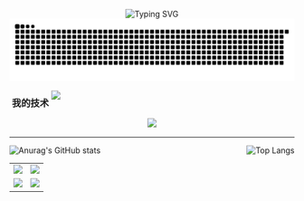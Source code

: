 <p align="center">
  <img src="https://readme-typing-svg.demolab.com?font=Fira+Code&pause=1000&center=true&vCenter=true&width=435&lines=document.wite('Hello+Flycran');Welcome+to+Flycran's+homepage!" alt="Typing SVG" />
  <br/>
  <img src="https://raw.githubusercontent.com/flycran/flycran/main/assets/github-contribution-grid-snake.svg"/>
</p>

<img align="right" width="430px" src="https://user-images.githubusercontent.com/86134803/230763346-2e98cf15-eebb-4070-a0ae-d3de32311dcc.gif"/>
 
<h3 align="center">
  我的技术
</h3>

<div align="center">
  <img src="https://skillicons.dev/icons?perline=7&theme=dark&i=html,css,sass,js,ts,jquery,md,svg,vue,react,redux,emotion,git,nodejs,rollupjs,electron,nestjs,jenkins,mongodb,mysql,webpack,vite,github,discord,stackoverflow,ai,ps,pr,vscode,webstorm"/>
</div>

---

<div>
  <img src="https://github-readme-stats.vercel.app/api?username=flycran&hide_title=true&icon_color=0092E8&show_icons=true&locale=cn&include_all_commits=true&hide=issues&hide_border=true" alt="Anurag's GitHub stats"/>
  <img align="right" src="https://github-readme-stats.vercel.app/api/top-langs/?username=flycran&layout=compact&title_color=0092E8&locale=cn&hide_border=true&card_width=350&hide_title=true" alt="Top Langs"/>
    </td>
</div>

<table align="center" width="100%">
  <tr>
    <td align="center">
      <img src="https://stats.justsong.cn/api/bilibili?lang=zh-CN&hide_border=true&id=1970056592"/>
    </td>
    <td align="center">
      <img src="https://stats.justsong.cn/api/github?lang=zh-CN&username=flycran"/>
    </td>
  </tr>
  <tr>
    <td align="center">
      <img src="https://stats.justsong.cn/api/juejin?lang=zh-CN&id=1737682330585838"/>
    </td>
    <td align="center">
      <img src="https://stats.justsong.cn/api/leetcode?lang=zh-CN&cn=true&username=cheng-feng-fei-he-4"/>
    </td>
  </tr>
</table>
